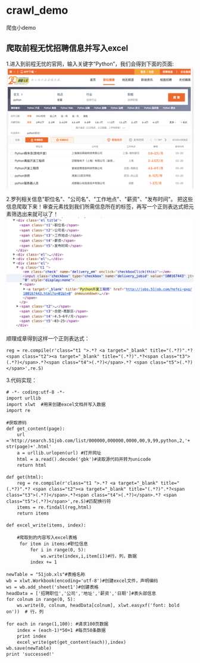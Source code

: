 # crawl_demo
爬虫小demo


## 爬取前程无忧招聘信息并写入excel

1.进入到前程无忧的官网，输入关键字“Python”，我们会得到下面的页面:
![](https://github.com/bjheweihua/crawl_demo/blob/master/51job/51j0b_1.png)  

2.罗列相关信息"职位名"、"公司名"、"工作地点"、"薪资"、"发布时间"。
  把这些信息爬取下来！审查元素找到我们所需信息所在的标签，再写一个正则表达式把元素筛选出来就可以了！
![](https://github.com/bjheweihua/crawl_demo/blob/master/51job/51job_2.png)  

顺理成章得到这样一个正则表达式：
```
reg = re.compile(r'class="t1 ">.*? <a target="_blank" title="(.*?)".*? <span class="t2"><a target="_blank" title="(.*?)".*?<span class="t3">(.*?)</span>.*?<span class="t4">(.*?)</span>.*? <span class="t5">(.*?)</span>',re.S)
```

3.代码实现：
```
# -*- coding:utf-8 -*-
import urllib
import xlwt  #用来创建excel文档并写入数据
import re
    
#获取原码
def get_content(page):
    url ='http://search.51job.com/list/000000,000000,0000,00,9,99,python,2,'+ str(page)+'.html'
    a = urllib.urlopen(url) #打开网址
    html = a.read().decode('gbk')#读取源代码并转为unicode
    return html

def get(html):
    reg = re.compile(r'class="t1 ">.*? <a target="_blank" title="(.*?)".*? <span class="t2"><a target="_blank" title="(.*?)".*?<span class="t3">(.*?)</span>.*?<span class="t4">(.*?)</span>.*? <span class="t5">(.*?)</span>',re.S)#匹配换行符
    items = re.findall(reg,html)
    return items

def excel_write(items, index):

    #爬取到的内容写入excel表格
     for item in items:#职位信息
         for i in range(0, 5):
             ws.write(index,i,item[i])#行，列，数据
         index += 1

newTable = "51job.xls"#表格名称
wb = xlwt.Workbook(encoding='utf-8')#创建excel文件，声明编码
ws = wb.add_sheet('sheet1')#创建表格
headData = ['招聘职位','公司','地址','薪资','日期']#表头部信息
for colnum in range(0, 5):
    ws.write(0, colnum, headData[colnum], xlwt.easyxf('font: bold on'))  # 行，列

for each in range(1,100): #请求100页数据
    index = (each-1)*50+1 #每页50条数据
    print index
    excel_write(get(get_content(each)),index)
wb.save(newTable)
print 'successed!'

```
